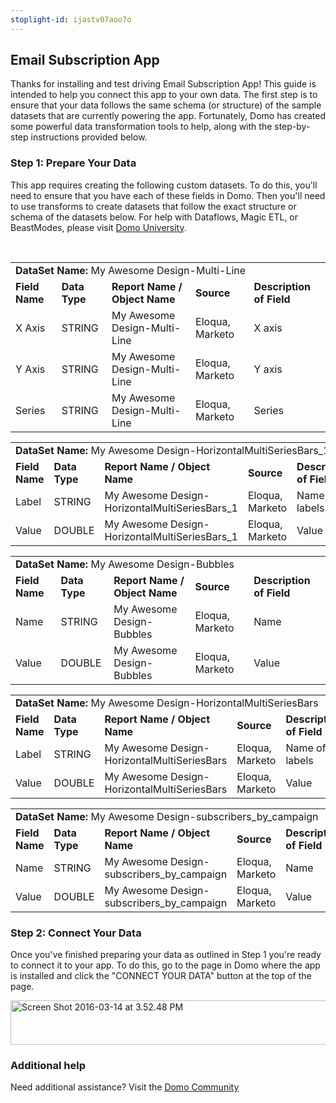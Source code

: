 ```yaml
---
stoplight-id: ijastv07aoo7o
---
```

<div class="col-md-12 content-panel">
                <h2>Email Subscription App</h2>
                <p></p><p>Thanks for installing and test driving <span id="title">Email Subscription App</span>! This guide is intended to help you connect this app to your own data. The first step is to ensure that your data follows the same schema (or structure) of the sample datasets that are currently powering the app. Fortunately, Domo has created some powerful data transformation tools to help, along with the step-by-step instructions provided below.</p><div class="doc-row" id="Step%201:%20Identify%20Required%20Data%20Fields"><h3 class="doc-row-title">Step 1: Prepare Your Data</h3><div class="small-pad-bottom"><p>This app requires creating the following custom datasets. To do this, you'll need to ensure that you have each of these fields in Domo. Then you'll need to use transforms to create datasets that follow the exact structure or schema of the datasets below. For help with Dataflows, Magic ETL, or BeastModes, please visit <a href="https://university.domo.com/" target="_blank">Domo University</a>.</p></div>
                <br>
                <div id="custom-data-container"><table id="My-Awesome-Design-Multi-Line"><tbody><tr><td colspan="6"><strong>DataSet Name:</strong> <span class="value">My Awesome Design-Multi-Line</span></td></tr><!--tr>    <td colspan="6"></td></tr--><tr><td><strong>Field Name</strong></td><td><strong>Data Type</strong></td><td><strong>Report Name / Object Name</strong></td><td><strong>Source </strong></td><td colspan="2"><strong>Description of Field</strong></td></tr><tr><td>X Axis</td><td>STRING</td><td>My Awesome Design-Multi-Line</td><td>Eloqua, Marketo</td><td colspan="2">X axis</td></tr><tr><td>Y Axis</td><td>STRING</td><td>My Awesome Design-Multi-Line</td><td>Eloqua, Marketo</td><td colspan="2">Y axis</td></tr><tr><td>Series</td><td>STRING</td><td>My Awesome Design-Multi-Line</td><td>Eloqua, Marketo</td><td colspan="2">Series</td></tr></tbody></table><table id="My-Awesome-Design-HorizontalMultiSeriesBars_1"><tbody><tr><td colspan="6"><strong>DataSet Name:</strong> <span class="value">My Awesome Design-HorizontalMultiSeriesBars_1</span></td></tr><!--tr>    <td colspan="6"></td></tr--><tr><td><strong>Field Name</strong></td><td><strong>Data Type</strong></td><td><strong>Report Name / Object Name</strong></td><td><strong>Source </strong></td><td colspan="2"><strong>Description of Field</strong></td></tr><tr><td>Label</td><td>STRING</td><td>My Awesome Design-HorizontalMultiSeriesBars_1</td><td>Eloqua, Marketo</td><td colspan="2">Name of labels </td></tr><tr><td>Value</td><td>DOUBLE</td><td>My Awesome Design-HorizontalMultiSeriesBars_1</td><td>Eloqua, Marketo</td><td colspan="2">Value</td></tr></tbody></table><table id="My-Awesome-Design-Bubbles"><tbody><tr><td colspan="6"><strong>DataSet Name:</strong> <span class="value">My Awesome Design-Bubbles</span></td></tr><!--tr>    <td colspan="6"></td></tr--><tr><td><strong>Field Name</strong></td><td><strong>Data Type</strong></td><td><strong>Report Name / Object Name</strong></td><td><strong>Source </strong></td><td colspan="2"><strong>Description of Field</strong></td></tr><tr><td>Name</td><td>STRING</td><td>My Awesome Design-Bubbles</td><td>Eloqua, Marketo</td><td colspan="2">Name</td></tr><tr><td>Value</td><td>DOUBLE</td><td>My Awesome Design-Bubbles</td><td>Eloqua, Marketo</td><td colspan="2">Value</td></tr></tbody></table><table id="My-Awesome-Design-HorizontalMultiSeriesBars"><tbody><tr><td colspan="6"><strong>DataSet Name:</strong> <span class="value">My Awesome Design-HorizontalMultiSeriesBars</span></td></tr><!--tr>    <td colspan="6"></td></tr--><tr><td><strong>Field Name</strong></td><td><strong>Data Type</strong></td><td><strong>Report Name / Object Name</strong></td><td><strong>Source </strong></td><td colspan="2"><strong>Description of Field</strong></td></tr><tr><td>Label</td><td>STRING</td><td>My Awesome Design-HorizontalMultiSeriesBars</td><td>Eloqua, Marketo</td><td colspan="2">Name of labels </td></tr><tr><td>Value</td><td>DOUBLE</td><td>My Awesome Design-HorizontalMultiSeriesBars</td><td>Eloqua, Marketo</td><td colspan="2">Value</td></tr></tbody></table><table id="My-Awesome-Design-subscribers_by_campaign"><tbody><tr><td colspan="6"><strong>DataSet Name:</strong> <span class="value">My Awesome Design-subscribers_by_campaign</span></td></tr><!--tr>    <td colspan="6"></td></tr--><tr><td><strong>Field Name</strong></td><td><strong>Data Type</strong></td><td><strong>Report Name / Object Name</strong></td><td><strong>Source </strong></td><td colspan="2"><strong>Description of Field</strong></td></tr><tr><td>Name</td><td>STRING</td><td>My Awesome Design-subscribers_by_campaign</td><td>Eloqua, Marketo</td><td colspan="2">Name</td></tr><tr><td>Value</td><td>DOUBLE</td><td>My Awesome Design-subscribers_by_campaign</td><td>Eloqua, Marketo</td><td colspan="2">Value</td></tr></tbody></table><div class="doc-row medium-pad-top">
                <h3 class="doc-row-title">Step 2: Connect Your Data</h3>
                <div class="small-pad-bottom">
                    <p>Once you've finished preparing your data as outlined in Step 1 you're ready to connect it to your app. To do this, go to the page in Domo where the app is installed and click the "CONNECT YOUR DATA" button at the top of the page.</p>
                    <p class="small-pad">
                    <img class="alignnone size-full wp-image-1207" src="https://s3.amazonaws.com/development.domo.com/wp-content/uploads/2016/03/14155707/Screen-Shot-2016-03-14-at-3.52.48-PM1.png" alt="Screen Shot 2016-03-14 at 3.52.48 PM" width="1158" height="71">
                    </p>
                    <div id="ooyalaplayer-IyYTc1MjE61NwLdtrxXvZuhH-dSGbWnR" class="ooyalaplayer"></div>
                    <script>
                        OO.ready(function() {
                            OO.Player.create("ooyalaplayer-IyYTc1MjE61NwLdtrxXvZuhH-dSGbWnR", "IyYTc1MjE61NwLdtrxXvZuhH-dSGbWnR", {
                                height: 380
                            });
                        });
                    </script>
                </div>
                <h3 class="doc-row-title">Additional help</h3>
                <div class="small-pad-bottom">
                    <p>Need additional assistance? Visit the <a href="https://dojo.domo.com">Domo Community</a></p>
                </div>
            </div></div></div><p></p>            </div>

